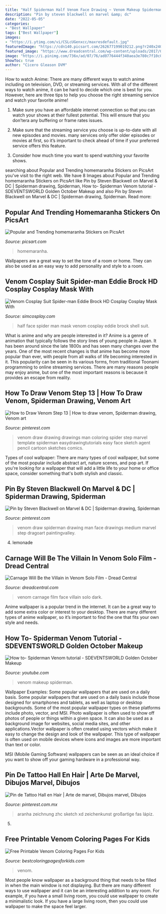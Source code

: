 ```yaml
---
title: "Half Spiderman Half Venom Face Drawing ~ Venom Makeup Spiderman"
description: "Pin by steven blackwell on marvel &amp; dc"
date: "2022-05-05"
categories:
- "Best Wallpaper"
tags: ["Best Wallpaper"]
images:
- "https://i.ytimg.com/vi/CSLcUGenxcc/maxresdefault.jpg"
featuredImage: "https://cdn140.picsart.com/262677199019212.png?r240x240"
featured_image: "https://www.dreadcentral.com/wp-content/uploads/2017/06/venomcarnagebanner.jpg"
image: "https://i.pinimg.com/736x/ad/07/76/ad0776444f340aea3e780c7f10c093a2--how-to-draw-spiderman-venom.jpg"
ShowToc: true
author: "Cicero Gleason DVM"
---
```



How to watch Anime: There are many different ways to watch anime including on television, DVD, or streaming services.
With all of the different ways to watch anime, it can be hard to decide which one is best for you. However, here are three tips to help you choose the right streaming service and watch your favorite anime!
1. Make sure you have an affordable internet connection so that you can watch your shows at their fullest potential. This will ensure that you don’tera any buffering or frame rates issues.

2. Make sure that the streaming service you choose is up-to-date with all new episodes and movies. many services only offer older episodes or movies at first, so it’s important to check ahead of time if your preferred service offers this feature.

3. Consider how much time you want to spend watching your favorite shows.

	

		
searching about Popular and Trending homemaranha Stickers on PicsArt you've visit to the right web. We have 8 Images about Popular and Trending homemaranha Stickers on PicsArt like Pin by Steven Blackwell on Marvel &amp; DC | Spiderman drawing, Spiderman, How to- Spiderman Venom tutorial - SDEVENTSWORLD Golden October Makeup and also Pin by Steven Blackwell on Marvel &amp; DC | Spiderman drawing, Spiderman. Read more:
		
    
## Popular And Trending Homemaranha Stickers On PicsArt

<img loading=lazy src="https://cdn140.picsart.com/262677199019212.png?r240x240" onerror="this.onerror=null;this.src='https://tse1.mm.bing.net/th?id=OIP.-_9IWTVDMeoeys9O9WvYYAAAAA&amp;pid=15.1';" alt="Popular and Trending homemaranha Stickers on PicsArt">

_Source: picsart.com_

>homemaranha. 

	

Wallpapers are a great way to set the tone of a room or home. They can also be used as an easy way to add personality and style to a room.

    
## Venom Cosplay Suit Spider-man Eddie Brock HD Cosplay Cosplay Mask With

<img loading=lazy src="https://www.simcosplay.com/media/catalog/product/cache/1/image/800x800/9df78eab33525d08d6e5fb8d27136e95/1/9/19034_4_.jpg" onerror="this.onerror=null;this.src='https://tse1.mm.bing.net/th?id=OIP.JfgvugVa6yrmFZXz_xxKYAHaHa&amp;pid=15.1';" alt="Venom Cosplay Suit Spider-man Eddie Brock HD Cosplay Cosplay Mask With">

_Source: simcosplay.com_

>half face spider man mask venom cosplay eddie brock shell suit. 

	

What is anime and why are people interested in it?
Anime is a genre of animation that typically follows the story lines of young people in Japan. It has been around since the late 1800s and has seen many changes over the years. One of the most recent changes is that anime has become more popular than ever, with people from all walks of life becoming interested in it. This popularity can be seen in its various forms, from traditional Toonami programming to online streaming services. There are many reasons people may enjoy anime, but one of the most important reasons is because it provides an escape from reality.

    
## How To Draw Venom Step 13 | How To Draw Venom, Spiderman Drawing, Venom Art

<img loading=lazy src="https://i.pinimg.com/736x/e9/b0/d1/e9b0d1943310b1efef7a17bfbf827b11--venom-how-to-draw.jpg" onerror="this.onerror=null;this.src='https://tse4.mm.bing.net/th?id=OIP.rKZ_n9wkZD--x-Aktz96mAAAAA&amp;pid=15.1';" alt="How to Draw Venom Step 13 | How to draw venom, Spiderman drawing, Venom art">

_Source: pinterest.com_

>venom draw drawing drawings man coloring spider step marvel template spiderman easydrawingtutorials easy face sketch agent pencil cartoon sketches comics. 

	

Types of cool wallpaper:
There are many types of cool wallpaper, but some of the most popular include abstract art, nature scenes, and pop art. If you're looking for a wallpaper that will add a little life to your home or office space, consider something that's both stylish and classic.

    
## Pin By Steven Blackwell On Marvel &amp; DC | Spiderman Drawing, Spiderman

<img loading=lazy src="https://i.pinimg.com/736x/ad/07/76/ad0776444f340aea3e780c7f10c093a2--how-to-draw-spiderman-venom.jpg" onerror="this.onerror=null;this.src='https://tse1.mm.bing.net/th?id=OIP.VeCyZ1Kh-q5stqErGRdzjwHaJi&amp;pid=15.1';" alt="Pin by Steven Blackwell on Marvel &amp; DC | Spiderman drawing, Spiderman">

_Source: pinterest.com_

>venom draw spiderman drawing man face drawings medium marvel step dragoart paintingvalley. 

	

4. lemonade 

    
## Carnage Will Be The Villain In Venom Solo Film - Dread Central

<img loading=lazy src="https://www.dreadcentral.com/wp-content/uploads/2017/06/venomcarnagebanner.jpg" onerror="this.onerror=null;this.src='https://tse3.mm.bing.net/th?id=OIP.MzoIMlZ80COcnBbPcEPrigHaD4&amp;pid=15.1';" alt="Carnage Will Be the Villain in Venom Solo Film - Dread Central">

_Source: dreadcentral.com_

>venom carnage film face villain solo dark. 

	

Anime wallpaper is a popular trend in the internet. It can be a great way to add some extra color or interest to your desktop. There are many different types of anime wallpaper, so it’s important to find the one that fits your own style and needs.

    
## How To- Spiderman Venom Tutorial - SDEVENTSWORLD Golden October Makeup

<img loading=lazy src="https://i.ytimg.com/vi/CSLcUGenxcc/maxresdefault.jpg" onerror="this.onerror=null;this.src='https://tse2.mm.bing.net/th?id=OIP.KfauCJ1cJLkKhrEix6SsCAHaEK&amp;pid=15.1';" alt="How to- Spiderman Venom tutorial - SDEVENTSWORLD Golden October Makeup">

_Source: youtube.com_

>venom makeup spiderman. 

	

Wallpaper Examples: Some popular wallpapers that are used on a daily basis.
Some popular wallpapers that are used on a daily basis include those designed for smartphones and tablets, as well as laptop or desktop backgrounds. Some of the most popular wallpaper types on these platforms include photo, vector, and MSI. 
Photo wallpaper is often used to show off photos of people or things within a given space. It can also be used as a background image for websites, social media sites, and other applications.Vector wallpaper is often created using vectors which make it easy to change the design and look of the wallpaper. This type of wallpaper is often used on mobile devices where icons and images are more important than text or color. 

MSI (Mobile Gaming Software) wallpapers can be seen as an ideal choice if you want to show off your gaming hardware in a professional way.

    
## Pin De Tattoo Hall En Hair | Arte De Marvel, Dibujos Marvel, Dibujos

<img loading=lazy src="https://i.pinimg.com/736x/9c/1b/36/9c1b36239559a2d0d983347a4e592aa1.jpg" onerror="this.onerror=null;this.src='https://tse2.mm.bing.net/th?id=OIP.p45bmlPYw9UflBNZrQU5zAHaJQ&amp;pid=15.1';" alt="Pin de Tattoo Hall en Hair | Arte de marvel, Dibujos marvel, Dibujos">

_Source: pinterest.com.mx_

>aranha zeichnung zhc sketch xd zeichenkunst großartige fas lápiz. 

	

5.

    
## Free Printable Venom Coloring Pages For Kids

<img loading=lazy src="https://www.bestcoloringpagesforkids.com/wp-content/uploads/2014/02/Cool-Venom-Spiderman-Coloring-Page.jpg" onerror="this.onerror=null;this.src='https://tse2.mm.bing.net/th?id=OIP.HKvWuZdyKJhiTlWaSX9gSwHaFy&amp;pid=15.1';" alt="Free Printable Venom Coloring Pages For Kids">

_Source: bestcoloringpagesforkids.com_

>venom. 

	

Most people know wallpaper as a background thing that needs to be filled in when the main window is not displaying. But there are many different ways to use wallpaper and it can be an interesting addition to any room. For example, if you have a small living room, you could use wallpaper to create a minimalistic look. If you have a large living room, then you could use wallpaper to make the space feel larger.

